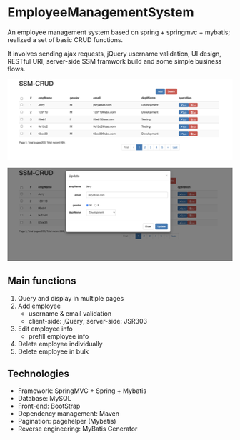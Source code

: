 # EmployeeManagementSystem


An employee management system based on spring + springmvc + mybatis; realized a set of basic CRUD functions. 

It involves sending ajax requests, jQuery username validation, UI design, RESTful URI, server-side SSM framwork build and some simple business flows. 


![](images/screenshot1.png)

![](images/screenshot2.png)

## Main functions

1. Query and display in multiple pages
2. Add employee
    - username & email validation
    - client-side: jQuery; server-side: JSR303
3. Edit employee info
    - prefill employee info
4. Delete employee individually
5. Delete employee in bulk


## Technologies

- Framework: SpringMVC + Spring + Mybatis
- Database: MySQL
- Front-end: BootStrap
- Dependency management: Maven
- Pagination: pagehelper (Mybatis)
- Reverse engineering: MyBatis Generator





